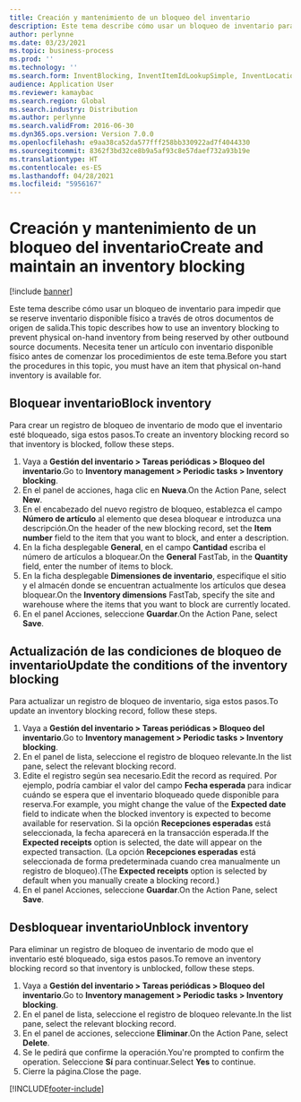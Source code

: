 ```yaml
---
title: Creación y mantenimiento de un bloqueo del inventario
description: Este tema describe cómo usar un bloqueo de inventario para impedir que se reserve inventario disponible físico a través de otros documentos de origen de salida.
author: perlynne
ms.date: 03/23/2021
ms.topic: business-process
ms.prod: ''
ms.technology: ''
ms.search.form: InventBlocking, InventItemIdLookupSimple, InventLocationIdLookup
audience: Application User
ms.reviewer: kamaybac
ms.search.region: Global
ms.search.industry: Distribution
ms.author: perlynne
ms.search.validFrom: 2016-06-30
ms.dyn365.ops.version: Version 7.0.0
ms.openlocfilehash: e9aa38ca52da577fff258bb330922ad7f4044330
ms.sourcegitcommit: 8362f3bd32ce8b9a5af93c8e57daef732a93b19e
ms.translationtype: HT
ms.contentlocale: es-ES
ms.lasthandoff: 04/28/2021
ms.locfileid: "5956167"
---
```

# <a name="create-and-maintain-an-inventory-blocking"></a><span data-ttu-id="9e0b2-103">Creación y mantenimiento de un bloqueo del inventario</span><span class="sxs-lookup"><span data-stu-id="9e0b2-103">Create and maintain an inventory blocking</span></span>

[!include [banner](../../includes/banner.md)]

<span data-ttu-id="9e0b2-104">Este tema describe cómo usar un bloqueo de inventario para impedir que se reserve inventario disponible físico a través de otros documentos de origen de salida.</span><span class="sxs-lookup"><span data-stu-id="9e0b2-104">This topic describes how to use an inventory blocking to prevent physical on-hand inventory from being reserved by other outbound source documents.</span></span> <span data-ttu-id="9e0b2-105">Necesita tener un artículo con inventario disponible físico antes de comenzar los procedimientos de este tema.</span><span class="sxs-lookup"><span data-stu-id="9e0b2-105">Before you start the procedures in this topic, you must have an item that physical on-hand inventory is available for.</span></span>

## <a name="block-inventory"></a><span data-ttu-id="9e0b2-106">Bloquear inventario</span><span class="sxs-lookup"><span data-stu-id="9e0b2-106">Block inventory</span></span>

<span data-ttu-id="9e0b2-107">Para crear un registro de bloqueo de inventario de modo que el inventario esté bloqueado, siga estos pasos.</span><span class="sxs-lookup"><span data-stu-id="9e0b2-107">To create an inventory blocking record so that inventory is blocked, follow these steps.</span></span>

1. <span data-ttu-id="9e0b2-108">Vaya a **Gestión del inventario \> Tareas periódicas \> Bloqueo del inventario**.</span><span class="sxs-lookup"><span data-stu-id="9e0b2-108">Go to **Inventory management \> Periodic tasks \> Inventory blocking**.</span></span>
1. <span data-ttu-id="9e0b2-109">En el panel de acciones, haga clic en **Nueva**.</span><span class="sxs-lookup"><span data-stu-id="9e0b2-109">On the Action Pane, select **New**.</span></span>
1. <span data-ttu-id="9e0b2-110">En el encabezado del nuevo registro de bloqueo, establezca el campo **Número de artículo** al elemento que desea bloquear e introduzca una descripción.</span><span class="sxs-lookup"><span data-stu-id="9e0b2-110">On the header of the new blocking record, set the **Item number** field to the item that you want to block, and enter a description.</span></span>
1. <span data-ttu-id="9e0b2-111">En la ficha desplegable **General**, en el campo **Cantidad** escriba el número de artículos a bloquear.</span><span class="sxs-lookup"><span data-stu-id="9e0b2-111">On the **General** FastTab, in the **Quantity** field, enter the number of items to block.</span></span>
1. <span data-ttu-id="9e0b2-112">En la ficha desplegable **Dimensiones de inventario**, especifique el sitio y el almacén donde se encuentran actualmente los artículos que desea bloquear.</span><span class="sxs-lookup"><span data-stu-id="9e0b2-112">On the **Inventory dimensions** FastTab, specify the site and warehouse where the items that you want to block are currently located.</span></span>
1. <span data-ttu-id="9e0b2-113">En el panel Acciones, seleccione **Guardar**.</span><span class="sxs-lookup"><span data-stu-id="9e0b2-113">On the Action Pane, select **Save**.</span></span>

## <a name="update-the-conditions-of-the-inventory-blocking"></a><span data-ttu-id="9e0b2-114">Actualización de las condiciones de bloqueo de inventario</span><span class="sxs-lookup"><span data-stu-id="9e0b2-114">Update the conditions of the inventory blocking</span></span>

<span data-ttu-id="9e0b2-115">Para actualizar un registro de bloqueo de inventario, siga estos pasos.</span><span class="sxs-lookup"><span data-stu-id="9e0b2-115">To update an inventory blocking record, follow these steps.</span></span>

1. <span data-ttu-id="9e0b2-116">Vaya a **Gestión del inventario \> Tareas periódicas \> Bloqueo del inventario**.</span><span class="sxs-lookup"><span data-stu-id="9e0b2-116">Go to **Inventory management \> Periodic tasks \> Inventory blocking**.</span></span>
1. <span data-ttu-id="9e0b2-117">En el panel de lista, seleccione el registro de bloqueo relevante.</span><span class="sxs-lookup"><span data-stu-id="9e0b2-117">In the list pane, select the relevant blocking record.</span></span>
1. <span data-ttu-id="9e0b2-118">Edite el registro según sea necesario.</span><span class="sxs-lookup"><span data-stu-id="9e0b2-118">Edit the record as required.</span></span> <span data-ttu-id="9e0b2-119">Por ejemplo, podría cambiar el valor del campo **Fecha esperada** para indicar cuándo se espera que el inventario bloqueado quede disponible para reserva.</span><span class="sxs-lookup"><span data-stu-id="9e0b2-119">For example, you might change the value of the **Expected date** field to indicate when the blocked inventory is expected to become available for reservation.</span></span> <span data-ttu-id="9e0b2-120">Si la opción **Recepciones esperadas** está seleccionada, la fecha aparecerá en la transacción esperada.</span><span class="sxs-lookup"><span data-stu-id="9e0b2-120">If the **Expected receipts** option is selected, the date will appear on the expected transaction.</span></span> <span data-ttu-id="9e0b2-121">(La opción **Recepciones esperadas** está seleccionada de forma predeterminada cuando crea manualmente un registro de bloqueo).</span><span class="sxs-lookup"><span data-stu-id="9e0b2-121">(The **Expected receipts** option is selected by default when you manually create a blocking record.)</span></span>
1. <span data-ttu-id="9e0b2-122">En el panel Acciones, seleccione **Guardar**.</span><span class="sxs-lookup"><span data-stu-id="9e0b2-122">On the Action Pane, select **Save**.</span></span>

## <a name="unblock-inventory"></a><span data-ttu-id="9e0b2-123">Desbloquear inventario</span><span class="sxs-lookup"><span data-stu-id="9e0b2-123">Unblock inventory</span></span>

<span data-ttu-id="9e0b2-124">Para eliminar un registro de bloqueo de inventario de modo que el inventario esté bloqueado, siga estos pasos.</span><span class="sxs-lookup"><span data-stu-id="9e0b2-124">To remove an inventory blocking record so that inventory is unblocked, follow these steps.</span></span>

1. <span data-ttu-id="9e0b2-125">Vaya a **Gestión del inventario \> Tareas periódicas \> Bloqueo del inventario**.</span><span class="sxs-lookup"><span data-stu-id="9e0b2-125">Go to **Inventory management \> Periodic tasks \> Inventory blocking**.</span></span>
1. <span data-ttu-id="9e0b2-126">En el panel de lista, seleccione el registro de bloqueo relevante.</span><span class="sxs-lookup"><span data-stu-id="9e0b2-126">In the list pane, select the relevant blocking record.</span></span>
1. <span data-ttu-id="9e0b2-127">En el panel de acciones, seleccione **Eliminar**.</span><span class="sxs-lookup"><span data-stu-id="9e0b2-127">On the Action Pane, select **Delete**.</span></span>
1. <span data-ttu-id="9e0b2-128">Se le pedirá que confirme la operación.</span><span class="sxs-lookup"><span data-stu-id="9e0b2-128">You're prompted to confirm the operation.</span></span> <span data-ttu-id="9e0b2-129">Seleccione **Sí** para continuar.</span><span class="sxs-lookup"><span data-stu-id="9e0b2-129">Select **Yes** to continue.</span></span>
1. <span data-ttu-id="9e0b2-130">Cierre la página.</span><span class="sxs-lookup"><span data-stu-id="9e0b2-130">Close the page.</span></span>

[!INCLUDE[footer-include](../../../includes/footer-banner.md)]
